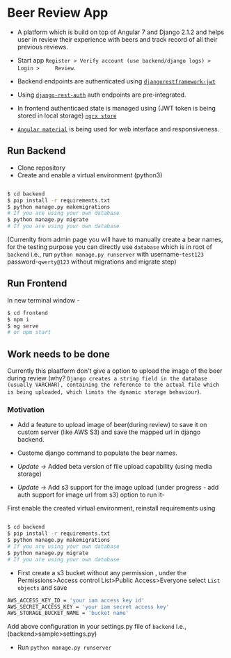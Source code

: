 # Beer Review App

- A platform which is build on top of Angular 7 and Django 2.1.2 and helps user in review their experience with beers and track record of all their previous reviews.
- Start app `Register > Verify account (use backend/django logs) > Login >     Review`.
- Backend endpoints are authenticated using [`djangorestframework-jwt`](https://github.com/GetBlimp/django-rest-framework-jwt)

- Using [`django-rest-auth`](https://github.com/Tivix/django-rest-auth) auth endpoints are pre-integrated.

- In frontend authenticaed state is managed using (JWT token is being stored in local storage) [`ngrx store`](https://ngrx.io/guide/store)

- [`Angular material`](https://material.angular.io/) is being used for web interface and responsiveness.


## Run Backend

- Clone repository
- Create and enable a virtual environment (python3)

```bash

$ cd backend
$ pip install -r requirements.txt
$ python manage.py makemigrations
# If you are using your own database
$ python manage.py migrate 
# If you are using your own database
```
(Currenlty from admin page you will have to manually create a bear names, for the testing purpose you can directly use `database` which is in root of `backend` i.e., run `python manage.py runserver` with username-`test123`    password-`qwerty@123` without migrations and migrate step)

## Run Frontend

In new terminal window -

```bash
$ cd frontend
$ npm i
$ ng serve
# or npm start

```

## Work needs to be done

Currently this plaatform don't give a option to upload the image of the beer during review (why? `Django creates a string field in the database (usually VARCHAR), containing the reference to the actual file which is being uploaded, which limits the dynamic storage behaviour`).

### Motivation
- Add a feature to upload image of beer(during review) to save it on custom   server (like AWS S3) and save the mapped url in django backend.

- Custome django command to populate the bear names.


- *Update* -> Added beta version of file upload capability (using media storage)
- *Update* -> Add s3 support for the image upload (under progress - add auth support for image url from s3) option to run it- 


First enable the created virtual environment, reinstall requirements using

```bash

$ cd backend
$ pip install -r requirements.txt
$ python manage.py makemigrations
# If you are using your own database
$ python manage.py migrate 
# If you are using your own database

```
- First create a s3 bucket without any permission , under the                 Permissions>Access control List>Public Access>Everyone select `List objects` and save

```bash
AWS_ACCESS_KEY_ID = 'your iam access key id'
AWS_SECRET_ACCESS_KEY = 'your iam secret access key'
AWS_STORAGE_BUCKET_NAME = 'bucket name'

```
Add above configuration in your settings.py file of `backend` i.e., (backend>sample>settings.py)


- Run `python manage.py runserver`